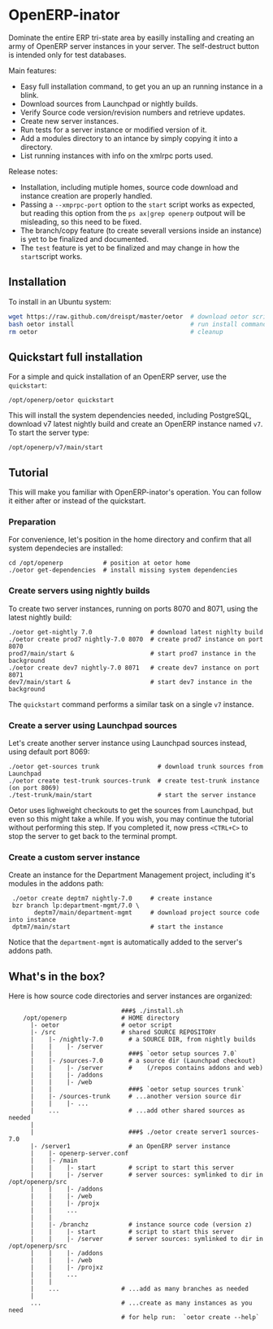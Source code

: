 OpenERP-inator
==============

Dominate the entire ERP tri-state area by easilly installing and creating an army of OpenERP server instances in your server. The self-destruct button is intended only for test databases.

Main features:

* Easy full installation command, to get you an up an running instance in a blink.
* Download sources from Launchpad or nightly builds.
* Verify Source code version/revision numbers and retrieve updates.
* Create new server instances.
* Run tests for a server instance or modified version of it.
* Add a modules directory to an intance by simply copying it into a directory.
* List running instances with info on the xmlrpc ports used.


Release notes:

* Installation, including mutiple homes, source code download and instance creation are properly handled.
* Passing a `--xmprpc-port` option to the `start` script works as expected, but reading this option from the `ps ax|grep openerp` outpout will be misleading, so this need to be fixed.
* The branch/copy feature (to create severall versions inside an instance) is yet to be finalized and documented.
* The `test` feature is yet to be finalized and may change in how the `start`script works.


Installation
------------

To install in an Ubuntu system:

```bash
wget https://raw.github.com/dreispt/master/oetor  # download oetor script
bash oetor install                                # run install command
rm oetor                                          # cleanup
```


Quickstart full installation
---------------------------

For a simple and quick installation of an OpenERP server, use the `quickstart`:

    /opt/openerp/oetor quickstart 

This will install the system dependencies needed, including PostgreSQL, download v7 latest nightly build and create an OpenERP instance named `v7`. 
To start the server type:

    /opt/openerp/v7/main/start


Tutorial
--------

This will make you familiar with OpenERP-inator's operation. You can follow it either after or instead of the quickstart.


### Preparation
 
For convenience, let's position in the home directory and confirm that all system dependecies are installed:

    cd /opt/openerp           # position at oetor home
    ./oetor get-dependencies  # install missing system dependencies


### Create servers using nightly builds

To create two server instances, running on ports 8070 and 8071, using the latest nightly build:

    ./oetor get-nightly 7.0                # download latest nighlty build
    ./oetor create prod7 nightly-7.0 8070  # create prod7 instance on port 8070
    prod7/main/start &                     # start prod7 instance in the background
    ./oetor create dev7 nightly-7.0 8071   # create dev7 instance on port 8071
    dev7/main/start &                      # start dev7 instance in the  background

The `quickstart` command performs a similar task on a single `v7` instance.


### Create a server using Launchpad sources

Let's create another server instance using Launchpad sources instead, using default port 8069:

    ./oetor get-sources trunk                # download trunk sources from Launchpad
    ./oetor create test-trunk sources-trunk  # create test-trunk instance (on port 8069)
    ./test-trunk/main/start                  # start the server instance

Oetor uses lighweight checkouts to get the sources from Launchpad, but even so this might take a while.
If you wish, you may continue the tutorial without performing this step.
If you completed it, now press `<CTRL+C>` to stop the server to get back to the terminal prompt.


### Create a custom server instance

Create an instance for the Department Management project, including it's modules in the addons path:

     ./oetor create deptm7 nightly-7.0     # create instance
     bzr branch lp:department-mgmt/7.0 \ 
           deptm7/main/department-mgmt     # download project source code into instance
     dptm7/main/start                      # start the instance

Notice that the `department-mgmt` is automatically added to the server's addons path.


What's in the box?
------------------

Here is how source code directories and server instances are organized:

                                   ###$ ./install.sh
        /opt/openerp               # HOME directory
          |- oetor                 # oetor script
          |- /src                  # shared SOURCE REPOSITORY
          |    |- /nightly-7.0       # a SOURCE DIR, from nightly builds
          |    |    |- /server
          |    |                     ###$ `oetor setup sources 7.0`
          |    |- /sources-7.0       # a source dir (Launchpad checkout)
          |    |    |- /server       #    (/repos contains addons and web)
          |    |    |- /addons
          |    |    |- /web
          |    |                     ###$ `oetor setup sources trunk`
          |    |- /sources-trunk     # ...another version source dir
          |    |    |- ...
          |    ...                   # ...add other shared sources as needed
          |
          |                          ###$ ./oetor create server1 sources-7.0 
          |- /server1                # an OpenERP server instance
          |    |- openerp-server.conf 
          |    |- /main
          |    |    |- start         # script to start this server
          |    |    |- /server       # server sources: symlinked to dir in /opt/openerp/src
          |    |    |- /addons 
          |    |    |- /web
          |    |    |- /projx
          |    |    ... 
          |    |
          |    |- /branchz           # instance source code (version z)
          |    |    |- start         # script to start this server
          |    |    |- /server       # server sources: symlinked to dir in /opt/openerp/src
          |    |    |- /addons 
          |    |    |- /web
          |    |    |- /projxz
          |    |    ... 
          |    |
          |    ...                 # ...add as many branches as needed
          |
          ...                      # ...create as many instances as you need
                                   # for help run:  `oetor create --help`


